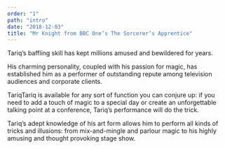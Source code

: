 ```yaml
---
order: "1"
path: "intro"
date: "2018-12-03"
title: "Mr Knight from BBC One’s The Sorcerer’s Apprentice"
---
```


Tariq’s baffling skill has kept millions amused and bewildered for years.

His charming personality, coupled with his passion for magic, has established him as a performer of outstanding repute among television audiences and corporate clients.

TariqTariq is available for any sort of function you can conjure up: if you need to add a touch of magic to a special day or create an unforgettable talking point at a conference, Tariq’s performance will do the trick.

Tariq’s adept knowledge of his art form allows him to perform all kinds of tricks and illusions: from mix-and-mingle and parlour magic to his highly amusing and thought provoking stage show.